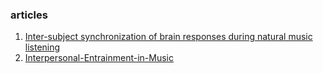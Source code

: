 ### articles

1. [Inter-subject synchronization of brain responses during natural music listening](https://onlinelibrary.wiley.com/doi/10.1111/ejn.12173)
2. [Interpersonal-Entrainment-in-Music](https://online.ucpress.edu/mp/article/38/2/136/114278/Interpersonal-Entrainment-in-Music)
